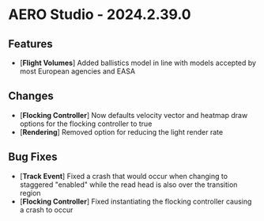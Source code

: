 # AERO Studio - 2024.2.39.0

## Features

- [**Flight Volumes**] Added ballistics model in line with models accepted by most European agencies and EASA

## Changes

- [**Flocking Controller**] Now defaults velocity vector and heatmap draw options for the flocking controller to true
- [**Rendering**] Removed option for reducing the light render rate

## Bug Fixes

- [**Track Event**] Fixed a crash that would occur when changing to staggered "enabled" while the read head is also over the transition region
- [**Flocking Controller**] Fixed instantiating the flocking controller causing a crash to occur
